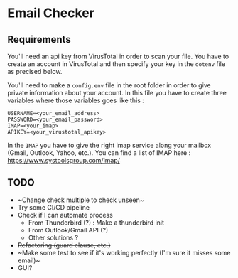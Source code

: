# Email Checker

## Requirements

You'll need an api key from VirusTotal in order to scan your file. You have to create an account in VirusTotal and then specify your key in the ``dotenv`` file as precised below.

You'll need to make a ``config.env`` file in the root folder in order to give private information about your account.
In this file you have to create three variables where those variables goes like this :

```env
USERNAME=<your_email_address>
PASSWORD=<your_email_password>
IMAP=<your_imap>
APIKEY=<your_virustotal_apikey>
```

In the ``IMAP`` you have to give the right imap service along your mailbox (Gmail, Outlook, Yahoo, etc.). You can find a list of IMAP here : <https://www.systoolsgroup.com/imap/>

## TODO

- ~Change check multiple to check unseen~
- Try some CI/CD pipeline
- Check if I can automate process
  - From Thunderbird (?) : Make a thunderbird init
  - From Outlook/Gmail API (?)
  - Other solutions ?
- ~~Refactoring (guard clause, etc.)~~
- ~Make some test to see if it's working perfectly (I'm sure it misses some email)~
- GUI?
